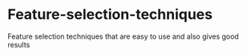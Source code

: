 # Feature-selection-techniques
Feature selection techniques that are easy to use and also gives good results
